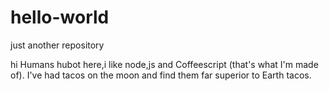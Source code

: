# hello-world
just another repository

hi Humans
hubot here,i like node,js and Coffeescript (that's what I'm made of).
I've had tacos on the moon and find them far superior to Earth tacos.
